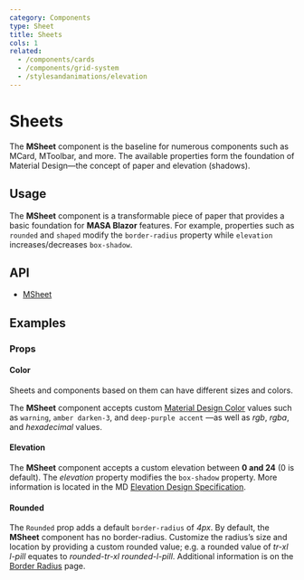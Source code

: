```yaml
---
category: Components
type: Sheet
title: Sheets
cols: 1
related:
  - /components/cards
  - /components/grid-system
  - /stylesandanimations/elevation
---
```


# Sheets

The **MSheet** component is the baseline for numerous components such as MCard, MToolbar, and more. The available properties form the foundation of Material Design—the concept of paper and elevation (shadows).

## Usage

The **MSheet** component is a transformable piece of paper that provides a basic foundation for **MASA Blazor** features. 
For example, properties such as `rounded` and `shaped` modify the `border-radius` property while `elevation` increases/decreases `box-shadow`.

<sheets-usage></sheets-usage>

## API

- [MSheet](/api/MSheet)

## Examples

### Props

#### Color

Sheets and components based on them can have different sizes and colors.

The **MSheet** component accepts custom [Material Design Color](/stylesandanimations/colors) values such
as `warning`, `amber darken-3`, and `deep-purple accent` —as well as _rgb_, _rgba_, and _hexadecimal_ values.

<example file="" />

#### Elevation

The **MSheet** component accepts a custom elevation between **0 and 24** (0 is default). The _elevation_ property modifies
the
`box-shadow` property. More information is located in the
MD [Elevation Design Specification](https://material.io/design/environment/elevation.html).

<example file="" />

#### Rounded

The `Rounded` prop adds a default `border-radius` of _4px_. By default, the **MSheet** component has no border-radius.
Customize the radius’s size and location by providing a custom rounded value; e.g. a rounded value of _tr-xl_ _l-pill_
equates to _rounded-tr-xl_ _rounded-l-pill_. Additional information is on the [Border Radius](/stylesandanimations/border-radius) page.

<example file="" />